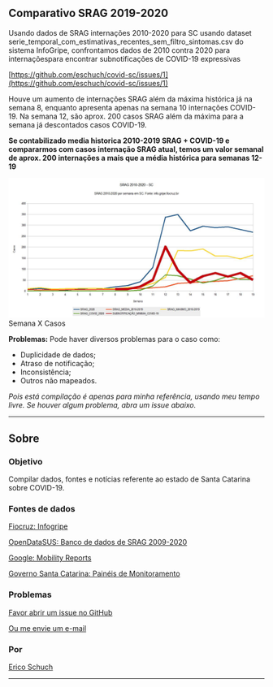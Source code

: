 ## Comparativo SRAG 2019-2020

Usando dados de SRAG internações 2010-2020 para SC usando dataset
serie_temporal_com_estimativas_recentes_sem_filtro_sintomas.csv do sistema
InfoGripe, confrontamos dados de 2010 contra 2020 para internaçõespara encontrar subnotificações de COVID-19 expressivas

[https://github.com/eschuch/covid-sc/issues/1](https://github.com/eschuch/covid-sc/issues/1)

Houve um aumento de internações SRAG além da máxima histórica já na semana 8,
enquanto apresenta apenas na semana 10 internações COVID-19.
Na semana 12, são aprox. 200 casos SRAG além da máxima para a semana já descontados casos COVID-19.

**Se contabilizado media historica 2010-2019 SRAG + COVID-19 e compararmos com casos internação SRAG atual,
temos um valor semanal de aprox. 200 internações a mais que a média histórica para semanas 12-19**

![SRAG internações 2010-2020 para SC](https://github.com/eschuch/covid-sc/blob/master/SOLVED/1/1_htm.jpg?raw=true)
Semana X Casos

**Problemas:** Pode haver diversos problemas para o caso como:
 * Duplicidade de dados;
 * Atraso de notificação;
 * Inconsistência;
 * Outros não mapeados.

*Pois está compilação é apenas para minha referência, usando meu tempo livre. Se houver algum problema, abra um issue abaixo.*

---

## Sobre

### Objetivo

Compilar dados, fontes e notícias referente ao estado de Santa Catarina sobre COVID-19.


### Fontes de dados

[Fiocruz: Infogripe](https://gitlab.procc.fiocruz.br/mave/repo/tree/master/Dados/InfoGripe)

[OpenDataSUS: Banco de dados de SRAG 2009-2020](https://opendatasus.saude.gov.br/dataset?tags=SRAG)

[Google: Mobility Reports](https://www.google.com/covid19/mobility/)

[Governo Santa Catarina: Painéis de Monitoramento](http://transparenciacovid19.sc.gov.br/paineis)


### Problemas

[Favor abrir um issue no GitHub](https://github.com/eschuch/covid-sc/issues/new/choose)

[Ou me envie um e-mail](mailto:eschuch+covid-sc@gmail.com?subject=covid-sc)


### Por

[Erico Schuch](https://twitter.com/t00rmenta)


---

